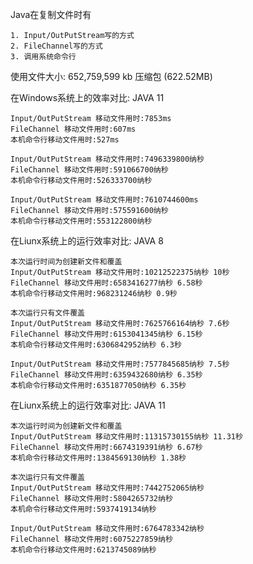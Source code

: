 Java在复制文件时有
    
    1. Input/OutPutStream写的方式
    2. FileChannel写的方式
    3. 调用系统命令行
  
使用文件大小: 652,759,599 kb 压缩包 (622.52MB)

在Windows系统上的效率对比: JAVA 11
    
    Input/OutPutStream 移动文件用时:7853ms
    FileChannel 移动文件用时:607ms
    本机命令行移动文件用时:527ms
    
    Input/OutPutStream 移动文件用时:7496339800纳秒
    FileChannel 移动文件用时:591066700纳秒
    本机命令行移动文件用时:526333700纳秒
    
    Input/OutPutStream 移动文件用时:7610744600ms
    FileChannel 移动文件用时:575591600纳秒
    本机命令行移动文件用时:553122800纳秒
    
在Liunx系统上的运行效率对比: JAVA 8
    
    本次运行时间为创建新文件和覆盖
    Input/OutPutStream 移动文件用时:10212522375纳秒 10秒
    FileChannel 移动文件用时:6583416277纳秒 6.58秒
    本机命令行移动文件用时:968231246纳秒 0.9秒

    本次运行只有文件覆盖
    Input/OutPutStream 移动文件用时:7625766164纳秒 7.6秒
    FileChannel 移动文件用时:6153041345纳秒 6.15秒
    本机命令行移动文件用时:6306842952纳秒 6.3秒
    
    Input/OutPutStream 移动文件用时:7577845685纳秒 7.5秒
    FileChannel 移动文件用时:6359432680纳秒 6.35秒
    本机命令行移动文件用时:6351877050纳秒 6.35秒
    
在Liunx系统上的运行效率对比: JAVA 11
    
    本次运行时间为创建新文件和覆盖
    Input/OutPutStream 移动文件用时:11315730155纳秒 11.31秒
    FileChannel 移动文件用时:6674319391纳秒 6.67秒
    本机命令行移动文件用时:1384569130纳秒 1.38秒

    本次运行只有文件覆盖
    Input/OutPutStream 移动文件用时:7442752065纳秒 
    FileChannel 移动文件用时:5804265732纳秒
    本机命令行移动文件用时:5937419134纳秒
    
    Input/OutPutStream 移动文件用时:6764783342纳秒
    FileChannel 移动文件用时:6075227859纳秒
    本机命令行移动文件用时:6213745089纳秒
